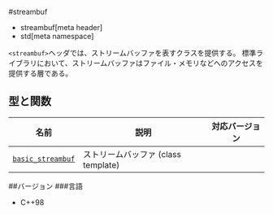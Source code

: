 #streambuf
* streambuf[meta header]
* std[meta namespace]

`<streambuf>`ヘッダでは、ストリームバッファを表すクラスを提供する。
標準ライブラリにおいて、ストリームバッファはファイル・メモリなどへのアクセスを提供する層である。

## 型と関数

| 名前                                              | 説明                                | 対応バージョン |
|---------------------------------------------------|-------------------------------------|----------------|
| [`basic_streambuf`](streambuf/basic_streambuf.md) | ストリームバッファ (class template) |                |

##バージョン
###言語
- C++98
